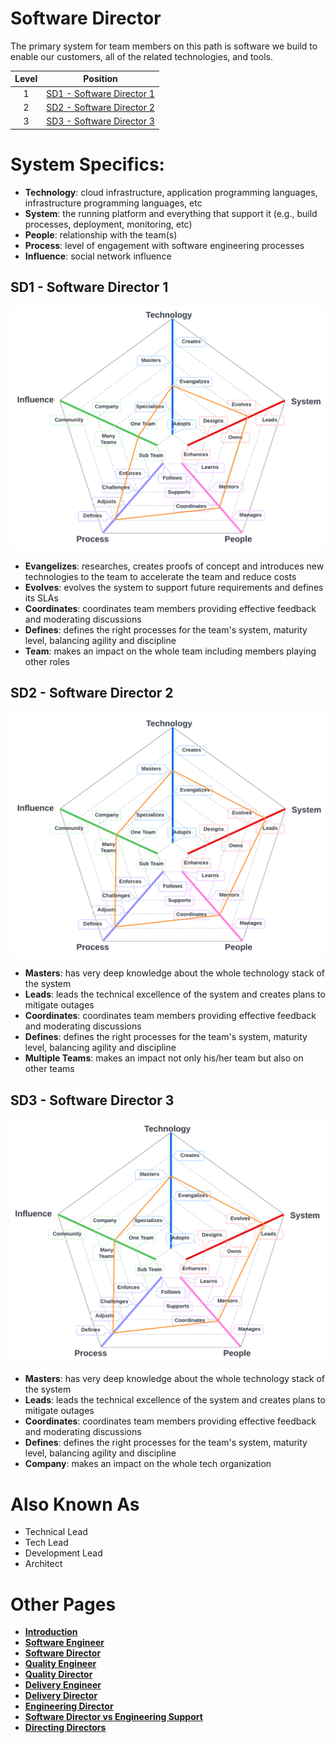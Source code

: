 # Software Director

The primary system for team members on this path is software we build to enable our customers, all of the related technologies, and tools.

| Level | Position |
| :---: | :---: |
| 1 | [SD1 - Software Director 1](#sd1---software-director-1) |
| 2 | [SD2 - Software Director 2](#sd2---software-director-2) |
| 3 | [SD3 - Software Director 3](#sd3---software-director-3) |

# System Specifics:
* **Technology**: cloud infrastructure, application programming languages, infrastructure programming languages, etc   
* **System**: the running platform and everything that support it (e.g., build processes, deployment, monitoring, etc)
* **People**: relationship with the team(s)
* **Process**: level of engagement with software engineering processes
* **Influence**: social network influence

## SD1 - Software Director 1

![System Dimensions](charts/Layr-Engineering-Path-SD1.png "Software Director 1")

* **Evangelizes**: researches, creates proofs of concept and introduces new technologies to the team to accelerate the team and reduce costs
* **Evolves**: evolves the system to support future requirements and defines its SLAs
* **Coordinates**: coordinates team members providing effective feedback and moderating discussions
* **Defines**: defines the right processes for the team's system, maturity level, balancing agility and discipline
* **Team**: makes an impact on the whole team including members playing other roles

## SD2 - Software Director 2

![System Dimensions](charts/Layr-Engineering-Path-SD2.png "Software Director 2")

* **Masters**: has very deep knowledge about the whole technology stack of the system
* **Leads**: leads the technical excellence of the system and creates plans to mitigate outages
* **Coordinates**: coordinates team members providing effective feedback and moderating discussions
* **Defines**: defines the right processes for the team's system, maturity level, balancing agility and discipline
* **Multiple Teams**: makes an impact not only his/her team but also on other teams

## SD3 - Software Director 3

![System Dimensions](charts/Layr-Engineering-Path-SD3.png "Software Director 3")

* **Masters**: has very deep knowledge about the whole technology stack of the system
* **Leads**: leads the technical excellence of the system and creates plans to mitigate outages
* **Coordinates**: coordinates team members providing effective feedback and moderating discussions
* **Defines**: defines the right processes for the team's system, maturity level, balancing agility and discipline
* **Company**: makes an impact on the whole tech organization

# Also Known As
* Technical Lead
* Tech Lead
* Development Lead
* Architect

# Other Pages
* [**Introduction**](README.md)
* [**Software Engineer**](Software-Engineer.md)
* [**Software Director**](Software-Director.md) 
* [**Quality Engineer**](Quality-Engineer.md)
* [**Quality Director**](Quality-Director.md)
* [**Delivery Engineer**](Delivery-Engineer.md)
* [**Delivery Director**](Delivery-Director.md)
* [**Engineering Director**](Engineering-Director.md)
* [**Software Director vs Engineering Support**](Comparison-Software-Director-Engineering-Director.md)
* [**Directing Directors**](Directing-Directors.md)
